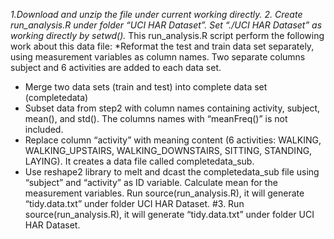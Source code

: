 *1.Download and unzip the file under current working directly.* 
*2. Create run_analysis.R under folder “UCI HAR Dataset”. Set “./UCI HAR Dataset” as working directly by setwd().*
This run_analysis.R script perform the following work about this data file:
  *Reformat the test and train data set separately, using measurement variables as column names. Two separate columns subject  and 6 activities are added to each data set.
  * Merge two data sets (train and test) into complete data set (completedata)
  * Subset data from step2 with column names containing activity, subject, mean(), and std(). The columns names with   “meanFreq()” is not included.
  * Replace column “activity” with meaning content (6 activities: WALKING, WALKING_UPSTAIRS, WALKING_DOWNSTAIRS, SITTING, STANDING, LAYING). It creates a data file called completedata_sub.
  * Use reshape2 library to melt and dcast the completedata_sub file using “subject” and “activity” as ID variable. Calculate mean for the measurement variables. Run source(run_analysis.R), it will generate “tidy.data.txt” under folder UCI HAR Dataset.
#3. Run source(run_analysis.R), it will generate “tidy.data.txt” under folder UCI HAR Dataset.



